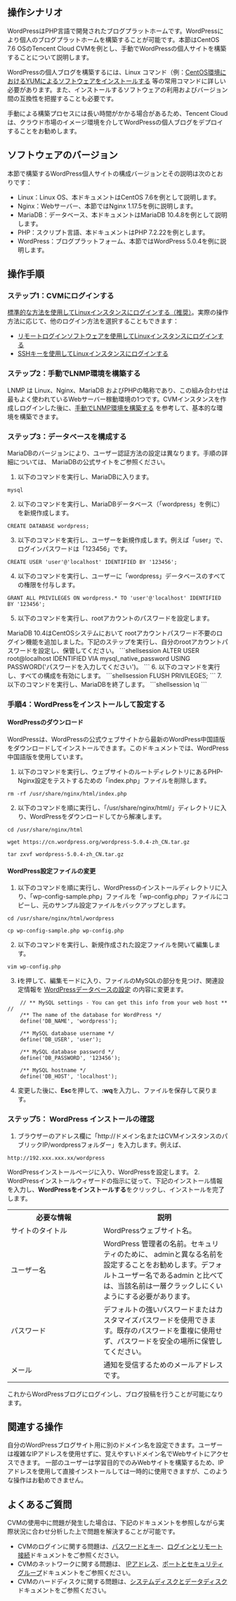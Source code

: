 ## 操作シナリオ
WordPressはPHP言語で開発されたブログプラットホームです。WordPressにより個人のブログプラットホームを構築することが可能です。本節はCentOS 7.6 OSのTencent Cloud CVMを例とし、手動でWordPressの個人サイトを構築することについて説明します。

WordPressの個人ブログを構築するには、Linux コマンド（例：[CentOS環境におけるYUMによるソフトウェアをインストールする](https://intl.cloud.tencent.com/document/product/213/2046) 等の常用コマンドに詳しい必要があります。また、インストールするソフトウェアの利用およびバージョン間の互換性を把握することも必要です。

<dx-alert infotype="notice" title="">
手動による構築プロセスには長い時間がかかる場合があるため、Tencent Cloudは、クラウド市場のイメージ環境を介してWordPressの個人ブログをデプロイすることをお勧めします。
</dx-alert>



## ソフトウェアのバージョン
本節で構築するWordPress個人サイトの構成バージョンとその説明は次のとおりです：
- Linux：Linux OS、本ドキュメントはCentOS 7.6を例として説明します。
- Nginx：Webサーバー、本節ではNginx 1.17.5を例に説明します。
- MariaDB：データベース、本ドキュメントはMariaDB 10.4.8を例として説明します。
- PHP：スクリプト言語、本ドキュメントはPHP 7.2.22を例とします。
- WordPress：ブログプラットフォーム、本節ではWordPress 5.0.4を例に説明します。

## 操作手順 
### ステップ1：CVMにログインする
[標準的な方法を使用してLinuxインスタンスにログインする（推奨）](https://intl.cloud.tencent.com/document/product/213/5436)。実際の操作方法に応じて、他のログイン方法を選択することもできます：
- [リモートログインソフトウェアを使用してLinuxインスタンスにログインする](https://intl.cloud.tencent.com/document/product/213/32502)
- [SSHキーを使用してLinuxインスタンスにログインする](https://intl.cloud.tencent.com/document/product/213/32501)



### ステップ2：手動でLNMP環境を構築する
LNMP は Linux、Nginx、MariaDB およびPHPの略称であり、この組み合わせは最もよく使われているWebサーバー稼動環境の1つです。CVMインスタンスを作成しログインした後に、[手動でLNMP環境を構築する](https://intl.cloud.tencent.com/document/product/213/32733) を参考して、基本的な環境を構築できます。


### ステップ3：データベース[](id:database)を構成する


<dx-alert infotype="notice" title="">
MariaDBのバージョンにより、ユーザー認証方法の設定は異なります。手順の詳細については、 MariaDBの公式サイトをご参照ください。
</dx-alert>


1. 以下のコマンドを実行し、MariaDBに入ります。
```shellsession
mysql
```
2. 以下のコマンドを実行し、MariaDBデータベース（「wordpress」を例に）を新規作成します。
```shellsession
CREATE DATABASE wordpress;
```
3. 以下のコマンドを実行し、ユーザーを新規作成します。例えば「user」で、ログインパスワードは「123456」です。
```shellsession
CREATE USER 'user'@'localhost' IDENTIFIED BY '123456';
```
4. 以下のコマンドを実行し、ユーザーに「wordpress」データベースのすべての権限を付与します。
```shellsession
GRANT ALL PRIVILEGES ON wordpress.* TO 'user'@'localhost' IDENTIFIED BY '123456';
```
5. 以下のコマンドを実行し、rootアカウントのパスワードを設定します。
<dx-alert infotype="explain" title="">
MariaDB 10.4はCentOSシステムにおいて rootアカウントパスワード不要のログイン機能を追加しました。下記のステップを実行し、自分のrootアカウントパスワードを設定し、保管してください。
</dx-alert>
```shellsession
ALTER USER root@localhost IDENTIFIED VIA mysql_native_password USING PASSWORD('パスワードを入力してください')。
```
6. 以下のコマンドを実行し、すべての構成を有効にします。
```shellsession
FLUSH PRIVILEGES;
```
7. 以下のコマンドを実行し、MariaDBを終了します。
```shellsession
\q
```


### 手順4：WordPressをインストールして設定する
####  WordPressのダウンロード


<dx-alert infotype="explain" title="">
WordPressは、WordPressの公式ウェブサイトから最新のWordPress中国語版をダウンロードしてインストールできます。このドキュメントでは、WordPress中国語版を使用しています。
</dx-alert>


1. 以下のコマンドを実行し、ウェブサイトのルートディレクトリにあるPHP-Nginx設定をテストするための「index.php」ファイルを削除します。
```shellsession
rm -rf /usr/share/nginx/html/index.php
```
2. 以下のコマンドを順に実行し、「/usr/share/nginx/html/」ディレクトリに入り、WordPressをダウンロードしてから解凍します。
```shellsession
cd /usr/share/nginx/html
```
```shellsession
wget https://cn.wordpress.org/wordpress-5.0.4-zh_CN.tar.gz
```
```shellsession
tar zxvf wordpress-5.0.4-zh_CN.tar.gz
```


####   WordPress設定ファイルの変更
1. 以下のコマンドを順に実行し、WordPressのインストールディレクトリに入り、「wp-config-sample.php」ファイルを「wp-config.php」ファイルにコピーし、元のサンプル設定ファイルをバックアップとします。
```shellsession
cd /usr/share/nginx/html/wordpress
```
```shellsession
cp wp-config-sample.php wp-config.php
```
2. 以下のコマンドを実行し、新規作成された設定ファイルを開いて編集します。
```shellsession
vim wp-config.php
```
3.  **i**を押して、編集モードに入り、ファイルのMySQLの部分を見つけ、関連設定情報を [WordPressデータベースの設定](#database) の内容に変更ます。
```shellsession
	// ** MySQL settings - You can get this info from your web host ** //
	/** The name of the database for WordPress */
	define('DB_NAME', 'wordpress');
	
	/** MySQL database username */
	define('DB_USER', 'user');
	
	/** MySQL database password */
	define('DB_PASSWORD', '123456');
	
	/** MySQL hostname */
	define('DB_HOST', 'localhost');
```
4. 変更した後に、**Esc**を押して、**:wq**を入力し、ファイルを保存して戻ります。

### ステップ5： WordPress インストールの確認
1. ブラウザーのアドレス欄に「http://ドメイン名またはCVMインスタンスのパブリックIP/wordpressフォルダー」を入力します。例えば、
```shellsession
http://192.xxx.xxx.xx/wordpress
```
WordPressインストールページに入り、WordPressを設定します。
2. WordPressインストールウィザードの指示に従って、下記のインストール情報を入力し、**WordPressをインストールする**をクリックし、インストールを完了します。
<table>
	<th style="width: 18%;">必要な情報</th>
	<th style="width: 25%;">説明</th>
					<tr>
					<td>
							サイトのタイトル
					</td>
					<td>
							WordPressウェブサイト名。
					</td>
			</tr>
				<tr>
					<td>
							ユーザー名
					</td>
					<td>
							WordPress 管理者の名前。セキュリティのために、 adminと異なる名前を設定することをお勧めします。デフォルトユーザー名であるadmin と比べては、当該名前は一層クラックしにくいようにする必要があります。
					</td>
			</tr>
			<tr>
					<td>
							パスワード
					</td>
					<td>
							デフォルトの強いパスワードまたはカスタマイズパスワードを使用できます。既存のパスワードを重複に使用せず、パスワードを安全の場所に保管してください。
					</td>
			</tr>
				<tr>
					<td>
							メール
					</td>
					<td>
							通知を受信するためのメールアドレスです。
					</td>
			</tr>
	</table>
これからWordPressブログにログインし、ブログ投稿を行うことが可能になります。

## 関連する操作
自分のWordPressブログサイト用に別のドメイン名を設定できます。ユーザーは複雑なIPアドレスを使用せずに、覚えやすいドメイン名でWebサイトにアクセスできます。 一部のユーザーは学習目的でのみWebサイトを構築するため、IPアドレスを使用して直接インストールしては一時的に使用できますが、このような操作はお勧めできません。


## よくあるご質問
CVMの使用中に問題が発生した場合は、下記のドキュメントを参照しながら実際状況に合わせ分析した上で問題を解決することが可能です。
- CVMのログインに関する問題は、[パスワードとキー](https://intl.cloud.tencent.com/document/product/213/18120)、[ログインとリモート接続](https://intl.cloud.tencent.com/document/product/213/17278)ドキュメントをご参照ください。
- CVMのネットワークに関する問題は、 [IPアドレス](https://intl.cloud.tencent.com/document/product/213/17285)、[ポートとセキュリティグループ](https://intl.cloud.tencent.com/document/product/213/2502)ドキュメントをご参照ください。
- CVMのハードディスクに関する問題は、[システムディスクとデータディスク](https://intl.cloud.tencent.com/document/product/213/17351)ドキュメントをご参照ください。



